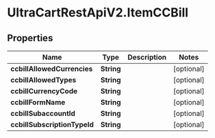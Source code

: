 # UltraCartRestApiV2.ItemCCBill

## Properties
Name | Type | Description | Notes
------------ | ------------- | ------------- | -------------
**ccbillAllowedCurrencies** | **String** |  | [optional] 
**ccbillAllowedTypes** | **String** |  | [optional] 
**ccbillCurrencyCode** | **String** |  | [optional] 
**ccbillFormName** | **String** |  | [optional] 
**ccbillSubaccountId** | **String** |  | [optional] 
**ccbillSubscriptionTypeId** | **String** |  | [optional] 


